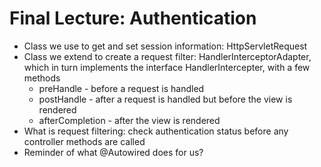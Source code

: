 # Final Lecture: Authentication

- Class we use to get and set session information: HttpServletRequest
- Class we extend to create a request filter: HandlerInterceptorAdapter, which in turn implements the interface
  HandlerIntercepter, with a few methods
    - preHandle - before a request is handled
    - postHandle - after a request is handled but before the view is rendered
    - afterCompletion - after the view is rendered
- What is request filtering: check authentication status before any controller methods are called
- Reminder of what @Autowired does for us?
